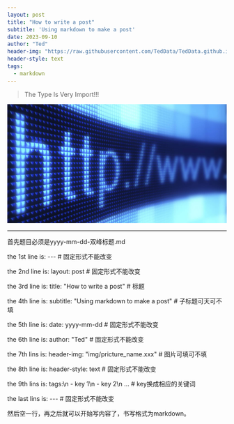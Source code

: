 ```yaml
---
layout: post
title: "How to write a post"
subtitle: 'Using markdown to make a post'
date: 2023-09-10
author: "Ted"
header-img: "https://raw.githubusercontent.com/TedData/TedData.github.io/master/img/post-bg-web.jpg"
header-style: text
tags:
  - markdown
---
```


> The Type Is Very Import!!!

![](https://raw.githubusercontent.com/TedData/TedData.github.io/master/img/post-bg-web.jpg)

---

首先题目必须是yyyy-mm-dd-双峰标题.md

the 1st line is: --- # 固定形式不能改变

the 2nd line is: layout: post # 固定形式不能改变

the 3rd line is: title: "How to write a post" # 标题

the 4th line is: subtitle: "Using markdown to make a post" # 子标题可天可不填

the 5th line is: date: yyyy-mm-dd # 固定形式不能改变

the 6th line is: author: "Ted" # 固定形式不能改变

the 7th lins is: header-img: "img/pricture_name.xxx" # 图片可填可不填

the 8th line is: header-style: text # 固定形式不能改变

the 9th lins is: tags:\n  - key 1\n  - key 2\n  ... # key换成相应的关键词

the last lins is: --- # 固定形式不能改变

然后空一行，再之后就可以开始写内容了，书写格式为markdown。
